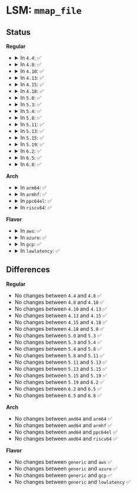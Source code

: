 # LSM: <code>mmap_file</code>

## Status
<b>Regular</b>
<ul>
<li>
<details>
<summary>In <code>4.4</code>: ✅</summary>

```c
int security_mmap_file(struct file *file, long unsigned int prot, long unsigned int flags);
```
</details>
</li>
<li>
<details>
<summary>In <code>4.8</code>: ✅</summary>

```c
int security_mmap_file(struct file *file, long unsigned int prot, long unsigned int flags);
```
</details>
</li>
<li>
<details>
<summary>In <code>4.10</code>: ✅</summary>

```c
int security_mmap_file(struct file *file, long unsigned int prot, long unsigned int flags);
```
</details>
</li>
<li>
<details>
<summary>In <code>4.13</code>: ✅</summary>

```c
int security_mmap_file(struct file *file, long unsigned int prot, long unsigned int flags);
```
</details>
</li>
<li>
<details>
<summary>In <code>4.15</code>: ✅</summary>

```c
int security_mmap_file(struct file *file, long unsigned int prot, long unsigned int flags);
```
</details>
</li>
<li>
<details>
<summary>In <code>4.18</code>: ✅</summary>

```c
int security_mmap_file(struct file *file, long unsigned int prot, long unsigned int flags);
```
</details>
</li>
<li>
<details>
<summary>In <code>5.0</code>: ✅</summary>

```c
int security_mmap_file(struct file *file, long unsigned int prot, long unsigned int flags);
```
</details>
</li>
<li>
<details>
<summary>In <code>5.3</code>: ✅</summary>

```c
int security_mmap_file(struct file *file, long unsigned int prot, long unsigned int flags);
```
</details>
</li>
<li>
<details>
<summary>In <code>5.4</code>: ✅</summary>

```c
int security_mmap_file(struct file *file, long unsigned int prot, long unsigned int flags);
```
</details>
</li>
<li>
<details>
<summary>In <code>5.8</code>: ✅</summary>

```c
int security_mmap_file(struct file *file, long unsigned int prot, long unsigned int flags);
```
</details>
</li>
<li>
<details>
<summary>In <code>5.11</code>: ✅</summary>

```c
int security_mmap_file(struct file *file, long unsigned int prot, long unsigned int flags);
```
</details>
</li>
<li>
<details>
<summary>In <code>5.13</code>: ✅</summary>

```c
int security_mmap_file(struct file *file, long unsigned int prot, long unsigned int flags);
```
</details>
</li>
<li>
<details>
<summary>In <code>5.15</code>: ✅</summary>

```c
int security_mmap_file(struct file *file, long unsigned int prot, long unsigned int flags);
```
</details>
</li>
<li>
<details>
<summary>In <code>5.19</code>: ✅</summary>

```c
int security_mmap_file(struct file *file, long unsigned int prot, long unsigned int flags);
```
</details>
</li>
<li>
<details>
<summary>In <code>6.2</code>: ✅</summary>

```c
int security_mmap_file(struct file *file, long unsigned int prot, long unsigned int flags);
```
</details>
</li>
<li>
<details>
<summary>In <code>6.5</code>: ✅</summary>

```c
int security_mmap_file(struct file *file, long unsigned int prot, long unsigned int flags);
```
</details>
</li>
<li>
<details>
<summary>In <code>6.8</code>: ✅</summary>

```c
int security_mmap_file(struct file *file, long unsigned int prot, long unsigned int flags);
```
</details>
</li>
</ul>
<b>Arch</b>
<ul>
<li>
<details>
<summary>In <code>arm64</code>: ✅</summary>

```c
int security_mmap_file(struct file *file, long unsigned int prot, long unsigned int flags);
```
</details>
</li>
<li>
<details>
<summary>In <code>armhf</code>: ✅</summary>

```c
int security_mmap_file(struct file *file, long unsigned int prot, long unsigned int flags);
```
</details>
</li>
<li>
<details>
<summary>In <code>ppc64el</code>: ✅</summary>

```c
int security_mmap_file(struct file *file, long unsigned int prot, long unsigned int flags);
```
</details>
</li>
<li>
<details>
<summary>In <code>riscv64</code>: ✅</summary>

```c
int security_mmap_file(struct file *file, long unsigned int prot, long unsigned int flags);
```
</details>
</li>
</ul>
<b>Flavor</b>
<ul>
<li>
<details>
<summary>In <code>aws</code>: ✅</summary>

```c
int security_mmap_file(struct file *file, long unsigned int prot, long unsigned int flags);
```
</details>
</li>
<li>
<details>
<summary>In <code>azure</code>: ✅</summary>

```c
int security_mmap_file(struct file *file, long unsigned int prot, long unsigned int flags);
```
</details>
</li>
<li>
<details>
<summary>In <code>gcp</code>: ✅</summary>

```c
int security_mmap_file(struct file *file, long unsigned int prot, long unsigned int flags);
```
</details>
</li>
<li>
<details>
<summary>In <code>lowlatency</code>: ✅</summary>

```c
int security_mmap_file(struct file *file, long unsigned int prot, long unsigned int flags);
```
</details>
</li>
</ul>

## Differences
<b>Regular</b>
<ul>
<li>
No changes between <code>4.4</code> and <code>4.8</code> ✅
</li>
<li>
No changes between <code>4.8</code> and <code>4.10</code> ✅
</li>
<li>
No changes between <code>4.10</code> and <code>4.13</code> ✅
</li>
<li>
No changes between <code>4.13</code> and <code>4.15</code> ✅
</li>
<li>
No changes between <code>4.15</code> and <code>4.18</code> ✅
</li>
<li>
No changes between <code>4.18</code> and <code>5.0</code> ✅
</li>
<li>
No changes between <code>5.0</code> and <code>5.3</code> ✅
</li>
<li>
No changes between <code>5.3</code> and <code>5.4</code> ✅
</li>
<li>
No changes between <code>5.4</code> and <code>5.8</code> ✅
</li>
<li>
No changes between <code>5.8</code> and <code>5.11</code> ✅
</li>
<li>
No changes between <code>5.11</code> and <code>5.13</code> ✅
</li>
<li>
No changes between <code>5.13</code> and <code>5.15</code> ✅
</li>
<li>
No changes between <code>5.15</code> and <code>5.19</code> ✅
</li>
<li>
No changes between <code>5.19</code> and <code>6.2</code> ✅
</li>
<li>
No changes between <code>6.2</code> and <code>6.5</code> ✅
</li>
<li>
No changes between <code>6.5</code> and <code>6.8</code> ✅
</li>
</ul>
<b>Arch</b>
<ul>
<li>
No changes between <code>amd64</code> and <code>arm64</code> ✅
</li>
<li>
No changes between <code>amd64</code> and <code>armhf</code> ✅
</li>
<li>
No changes between <code>amd64</code> and <code>ppc64el</code> ✅
</li>
<li>
No changes between <code>amd64</code> and <code>riscv64</code> ✅
</li>
</ul>
<b>Flavor</b>
<ul>
<li>
No changes between <code>generic</code> and <code>aws</code> ✅
</li>
<li>
No changes between <code>generic</code> and <code>azure</code> ✅
</li>
<li>
No changes between <code>generic</code> and <code>gcp</code> ✅
</li>
<li>
No changes between <code>generic</code> and <code>lowlatency</code> ✅
</li>
</ul>
